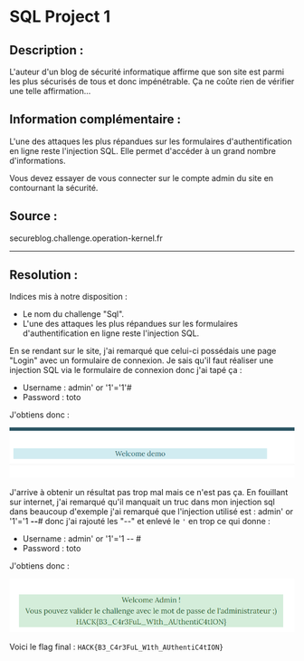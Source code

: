 # SQL Project 1

## Description :
L'auteur d'un blog de sécurité informatique affirme que son site est parmi les plus sécurisés de tous et donc impénétrable. Ça ne coûte rien de vérifier une telle affirmation...

## Information complémentaire : 
L'une des attaques les plus répandues sur les formulaires d'authentification en ligne reste l'injection SQL. Elle permet d'accéder à un grand nombre d'informations.

Vous devez essayer de vous connecter sur le compte admin du site en contournant la sécurité.

## Source :
secureblog.challenge.operation-kernel.fr

---

## Resolution : 
Indices mis à notre disposition :
- Le nom du challenge "Sql".
- L'une des attaques les plus répandues sur les formulaires d'authentification en ligne reste l'injection SQL.

En se rendant sur le site, j'ai remarqué que celui-ci possédais une page "Login" avec un formulaire de connexion.
Je sais qu'il faut réaliser une injection SQL via le formulaire de connexion donc j'ai tapé ça :
- Username : admin' or '1'='1'#
- Password : toto

J'obtiens donc : 

![welcome demo](demo.png)

J'arrive à obtenir un résultat pas trop mal mais ce n'est pas ça. En fouillant sur internet, j'ai remarqué qu'il manquait un truc dans mon injection sql dans beaucoup d'exemple j'ai remarqué que l'injection utilisé est : admin' or '1'='1 **--**# donc j'ai rajouté les "--" et enlevé le `'` en trop ce qui donne :
- Username : admin' or '1'='1 -- #
- Password : toto

J'obtiens donc : 

![enjoy](enjoy.png)

Voici le flag final : `HACK{B3_C4r3FuL_W1th_AUthentiC4tION}`